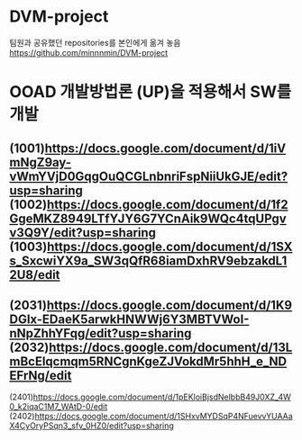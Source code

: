 # DVM-project
팀원과 공유했던 repositories를 본인에게 옮겨 놓음
https://github.com/minnnmin/DVM-project

# OOAD 개발방법론 (UP)을 적용해서 SW를 개발
(1001)https://docs.google.com/document/d/1iVmNgZ9ay-vWmYVjD0GqgOuQCGLnbnriFspNiiUkGJE/edit?usp=sharing
(1002)https://docs.google.com/document/d/1f2GgeMKZ8949LTfYJY6G7YCnAik9WQc4tqUPgvv3Q9Y/edit?usp=sharing
(1003)https://docs.google.com/document/d/1SXs_SxcwiYX9a_SW3qQfR68iamDxhRV9ebzakdL12U8/edit
-----------------------------------------------------------------------------------------
(2031)https://docs.google.com/document/d/1K9DGIx-EDaeK5arwkHNWWj6Y3MBTVWoI-nNpZhhYFqg/edit?usp=sharing
(2032)https://docs.google.com/document/d/13LmBcElqcmqm5RNCgnKgeZJVokdMr5hhH_e_NDEFrNg/edit
-----------------------------------------------------------------------------------------
(2401)https://docs.google.com/document/d/1pEKloiBjsdNelbbB49J0XZ_4W0_k2iqaC1M7_WAtD-0/edit
(2402)https://docs.google.com/document/d/1SHxvMYDSqP4NFuevvYUAAaX4CyOryPSqn3_sfv_0HZ0/edit?usp=sharing
